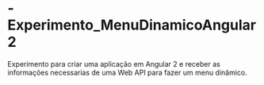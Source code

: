 # -Experimento_MenuDinamicoAngular2
Experimento para criar uma aplicação em Angular 2 e receber as informações necessarias de uma Web API para fazer um menu dinâmico.

